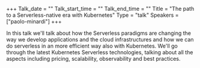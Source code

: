 +++
Talk_date = ""
Talk_start_time = ""
Talk_end_time = ""
Title = "The path to a Serverless-native era with Kubernetes"
Type = "talk"
Speakers = ["paolo-minardi"]
+++

In this talk we'll talk about how the Serverless paradigms are changing the way we develop applications and the cloud infrastructures and how we can do serverless in an more efficient way also with Kubernetes. We'll go through the latest Kubernetes Serverless technologies, talking about all the aspects including pricing, scalability, observability and best practices.